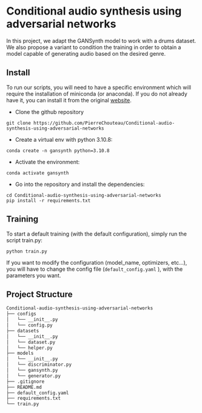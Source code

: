 # Conditional audio synthesis using adversarial networks

In this project, we adapt the GANSynth model to work with a drums dataset. 
We also propose a variant to condition the training in order to obtain a model capable of generating audio based on the desired genre.


## Install

To run our scripts, you will need to have a specific environment which will require the installation of miniconda (or anaconda). 
If you do not already have it, you can install it from the original [website](https://docs.conda.io/projects/conda/en/latest/user-guide/install/linux.html).


- Clone the github repository

``` 
git clone https://github.com/PierreChouteau/Conditional-audio-synthesis-using-adversarial-networks
``` 

- Create a virtual env with python 3.10.8:

``` 
conda create -n gansynth python=3.10.8
``` 

- Activate the environment:
``` 
conda activate gansynth
``` 

- Go into the repository and install the dependencies: 
``` 
cd Conditional-audio-synthesis-using-adversarial-networks
pip install -r requirements.txt
``` 


## Training

To start a default training (with the default configuration), simply run the script train.py: 

``` 
python train.py
``` 

If you want to modify the configuration (model_name, optimizers, etc...), you will have to change the config file (```default_config.yaml``` ), with the parameters you want. 


## Project Structure

```bash 
Conditional-audio-synthesis-using-adversarial-networks
├── configs    
│   └── __init__.py
│   └── config.py
├── datasets   
│   └── __init__.py
│   └── dataset.py
│   └── helper.py
├── models
│   └── __init__.py
│   └── discriminator.py
│   └── gansynth.py
│   └── generator.py
├── .gitignore
├── README.md
├── default_config.yaml
├── requirements.txt
└── train.py